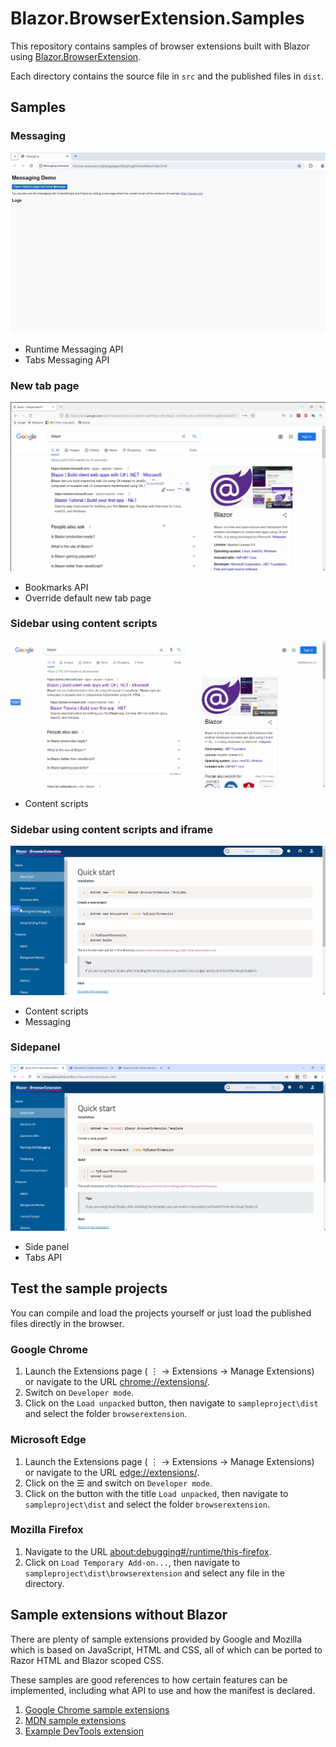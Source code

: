 ﻿# Blazor.BrowserExtension.Samples

This repository contains samples of browser extensions built with Blazor using [Blazor.BrowserExtension](https://github.com/mingyaulee/Blazor.BrowserExtension).

Each directory contains the source file in `src` and the published files in `dist`.

## Samples

### Messaging
![Messaging Demo](Messaging/Demo.gif)
- Runtime Messaging API
- Tabs Messaging API

### New tab page
![New Tab Page Demo](NewTabPage/Demo.gif)
- Bookmarks API
- Override default new tab page

### Sidebar using content scripts
![Sidebar Demo](SidebarUsingContentScripts/Demo.gif)
- Content scripts

### Sidebar using content scripts and iframe
![Sidebar Demo](SidebarUsingIframe/Demo.gif)
- Content scripts
- Messaging

### Sidepanel
![Sidepanel Demo](Sidepanel/Demo.gif)
- Side panel
- Tabs API

## Test the sample projects
You can compile and load the projects yourself or just load the published files directly in the browser.

### Google Chrome
1. Launch the Extensions page ( ⋮ → Extensions → Manage Extensions) or navigate to the URL [chrome://extensions/](chrome://extensions/).
2. Switch on `Developer mode`.
3. Click on the `Load unpacked` button, then navigate to `sampleproject\dist` and select the folder `browserextension`.

### Microsoft Edge
1. Launch the Extensions page ( ⋮ → Extensions → Manage Extensions) or navigate to the URL [edge://extensions/](edge://extensions/).
2. Click on the ☰ and switch on `Developer mode`.
3. Click on the button with the title `Load unpacked`, then navigate to `sampleproject\dist` and select the folder `browserextension`.

### Mozilla Firefox
1. Navigate to the URL [about:debugging#/runtime/this-firefox](about:debugging#/runtime/this-firefox).
2. Click on `Load Temporary Add-on...`, then navigate to `sampleproject\dist\browserextension` and select any file in the directory.

## Sample extensions without Blazor
There are plenty of sample extensions provided by Google and Mozilla which is based on JavaScript, HTML and CSS, all of which can be ported to Razor HTML and Blazor scoped CSS.

These samples are good references to how certain features can be implemented, including what API to use and how the manifest is declared.

1. [Google Chrome sample extensions](https://github.com/GoogleChrome/chrome-extensions-samples/tree/main/mv2-archive)
2. [MDN sample extensions](https://github.com/mdn/webextensions-examples)
3. [Example DevTools extension](https://github.com/firefox-devtools/extension-examples)
